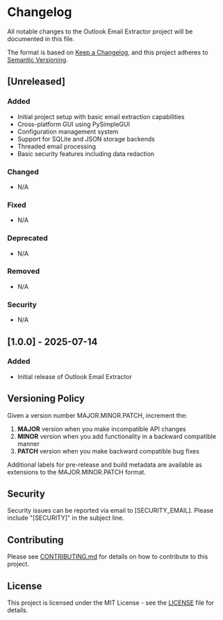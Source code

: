 # Changelog

All notable changes to the Outlook Email Extractor project will be documented in this file.

The format is based on [Keep a Changelog](https://keepachangelog.com/en/1.0.0/),
and this project adheres to [Semantic Versioning](https://semver.org/spec/v2.0.0.html).

## [Unreleased]

### Added
- Initial project setup with basic email extraction capabilities
- Cross-platform GUI using PySimpleGUI
- Configuration management system
- Support for SQLite and JSON storage backends
- Threaded email processing
- Basic security features including data redaction

### Changed
- N/A

### Fixed
- N/A

### Deprecated
- N/A

### Removed
- N/A

### Security
- N/A

## [1.0.0] - 2025-07-14

### Added
- Initial release of Outlook Email Extractor

## Versioning Policy

Given a version number MAJOR.MINOR.PATCH, increment the:

1. **MAJOR** version when you make incompatible API changes
2. **MINOR** version when you add functionality in a backward compatible manner
3. **PATCH** version when you make backward compatible bug fixes

Additional labels for pre-release and build metadata are available as extensions to the MAJOR.MINOR.PATCH format.

## Security

Security issues can be reported via email to [SECURITY_EMAIL]. Please include "[SECURITY]" in the subject line.

## Contributing

Please see [CONTRIBUTING.md](CONTRIBUTING.md) for details on how to contribute to this project.

## License

This project is licensed under the MIT License - see the [LICENSE](LICENSE) file for details.
